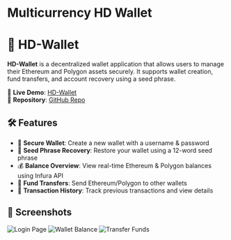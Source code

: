 # Multicurrency HD Wallet
# 🚀 HD-Wallet

**HD-Wallet** is a decentralized wallet application that allows users to manage their Ethereum and Polygon assets securely. It supports wallet creation, fund transfers, and account recovery using a seed phrase.

🔗 **Live Demo**: [HD-Wallet](https://suhelkh0.github.io/HD-Wallet/)  
📂 **Repository**: [GitHub Repo](https://github.com/Suhelkh0/HD-Wallet)

## 🛠️ Features
- 🔐 **Secure Wallet**: Create a new wallet with a username & password
- 💾 **Seed Phrase Recovery**: Restore your wallet using a 12-word seed phrase
- 💰 **Balance Overview**: View real-time Ethereum & Polygon balances using Infura API
- 🔄 **Fund Transfers**: Send Ethereum/Polygon to other wallets
- 📜 **Transaction History**: Track previous transactions and view details

## 📸 Screenshots
![Login Page](docs/login.png)
![Wallet Balance](docs/balance.png)
![Transfer Funds](docs/transfer.png)
